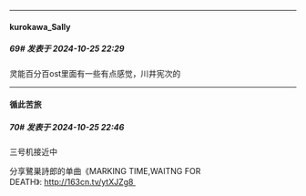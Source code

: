 ﻿
*****

####  kurokawa_Sally  
##### 69#       发表于 2024-10-25 22:29

灵能百分百ost里面有一些有点感觉，川井宪次的


*****

####  循此苦旅  
##### 70#       发表于 2024-10-25 22:46

三号机接近中

分享鷺巣詩郎的单曲《MARKING TIME,WAITNG FOR DEATH》: http://163cn.tv/ytXJZg8 

